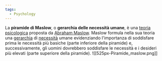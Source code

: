 ```yaml
---
tags:
  - Psychology
---
```

La **piramide di Maslow**, o **gerarchia delle necessità umane**, è una [teoria](https://it.wikipedia.org/wiki/Teoria "Teoria") [psicologica](https://it.wikipedia.org/wiki/Psicologia "Psicologia") proposta da [Abraham Maslow](https://it.wikipedia.org/wiki/Abraham_Maslow).
Maslow formula nella sua teoria una [gerarchia](https://it.wikipedia.org/wiki/Gerarchia "Gerarchia") di [necessità](https://it.wikipedia.org/wiki/Necessit%C3%A0 "Necessità") umane evidenziando l'importanza di soddisfare prima le necessità più basiche (parte inferiore della piramide) e, successivamente, gli uomini dovrebbero soddisfare le necessità e i desideri più elevati (parte superiore della piramide).
![[525px-Piramide_maslow.png]]